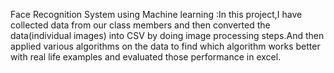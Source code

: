 Face Recognition System using Machine learning :In this project,I have collected data from our class members and then converted the data(individual images) into CSV by doing image processing
steps.And then applied various algorithms on the data to find which algorithm works better with real life examples and evaluated those performance in excel.
